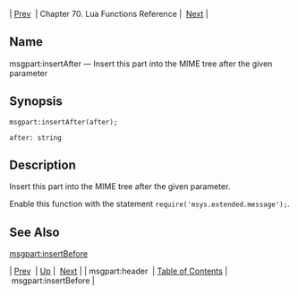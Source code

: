 | [Prev](lua.ref.msgpart_header3)  | Chapter 70. Lua Functions Reference |  [Next](lua.ref.msgpart_insertBefore) |

<a name="lua.ref.msgpart_insertAfter"></a>
## Name

msgpart:insertAfter — Insert this part into the MIME tree after the given parameter

<a name="idp17130672"></a>
## Synopsis

`msgpart:insertAfter(after);`

`after: string`<a name="idp17133600"></a>
## Description

Insert this part into the MIME tree after the given parameter.

Enable this function with the statement `require('msys.extended.message');`.

<a name="idp17136416"></a>
## See Also

[msgpart:insertBefore](lua.ref.msgpart_insertBefore "msgpart:insertBefore")

| [Prev](lua.ref.msgpart_header3)  | [Up](lua.function.details) |  [Next](lua.ref.msgpart_insertBefore) |
| msgpart:header  | [Table of Contents](index) |  msgpart:insertBefore |

